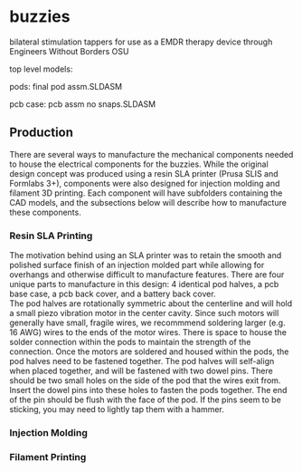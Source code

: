 # buzzies
bilateral stimulation tappers for use as a EMDR therapy device through Engineers Without Borders OSU


top level models:

pods: final pod assm.SLDASM

pcb case: pcb assm no snaps.SLDASM

## Production

There are several ways to manufacture the mechanical components needed to house the electrical components for the buzzies.  While the original design concept was produced using a resin SLA printer (Prusa SLIS and Formlabs 3+), components were also designed for injection molding and filament 3D printing.  Each component will have subfolders containing the CAD models, and the subsections below will describe how to manufacture these components.

### Resin SLA Printing

The motivation behind using an SLA printer was to retain the smooth and polished surface finish of an injection molded part while allowing for overhangs and otherwise difficult to manufacture features.  There are four unique parts to manufacture in this design: 4 identical pod halves, a pcb base case, a pcb back cover, and a battery back cover.  
The pod halves are rotationally symmetric about the centerline and will hold a small piezo vibration motor in the center cavity.  Since such motors will generally have small, fragile wires, we recommmend soldering larger (e.g. 16 AWG) wires to the ends of the motor wires.  There is space to house the solder connection within the pods to maintain the strength of the connection. 
Once the motors are soldered and housed within the pods, the pod halves need to be fastened together.  The pod halves will self-align when placed together, and will be fastened with two dowel pins.  There should be two small holes on the side of the pod that the wires exit from.  Insert the dowel pins into these holes to fasten the pods together.  The end of the pin should be flush with the face of the pod.  If the pins seem to be sticking, you may need to lightly tap them with a hammer.


### Injection Molding



### Filament Printing

